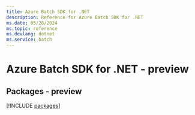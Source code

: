 ```yaml
---
title: Azure Batch SDK for .NET
description: Reference for Azure Batch SDK for .NET
ms.date: 05/28/2024
ms.topic: reference
ms.devlang: dotnet
ms.service: batch
---
```

# Azure Batch SDK for .NET - preview
## Packages - preview
[!INCLUDE [packages](batch-index.md)]